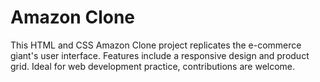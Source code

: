 # Amazon Clone

This HTML and CSS Amazon Clone project replicates the e-commerce giant's user interface. Features include a responsive design and product grid. Ideal for web development practice, contributions are welcome.
